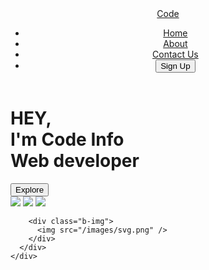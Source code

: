 <!DOCTYPE html>
<html lang="en">
  <head>
    <meta charset="UTF-8" />
    <meta name="viewport" content="width=device-width, initial-scale=1.0" />
    <title>Web Page | Code Info</title>
    <link rel="stylesheet" href="style.css" />
  </head>
  <body>
    <div class="conatiner">
      <header>
        <div class="label">
          <a href="#">Code</a>
        </div>
        <div class="navbar">
          <ul>
            <li><a href="#">Home</a></li>
            <li><a href="#">About</a></li>
            <li><a href="#">Contact Us</a></li>
            <li><button class="btn">Sign Up</button></li>
          </ul>
        </div>
      </header>
      <div class="body-content">
        <div class="b-title">
          <h1>HEY,<br />I'm <span>Code Info</span><br />Web developer</h1>
          <button>Explore</button>
          <div class="icons">
            <img src="/images/facebook.png" />
            <img src="/images/youtube.png" />
            <img src="/images/instagram.png" />
          </div>
        </div>

        <div class="b-img">
          <img src="/images/svg.png" />
        </div>
      </div>
    </div>
  </body>
</html>
